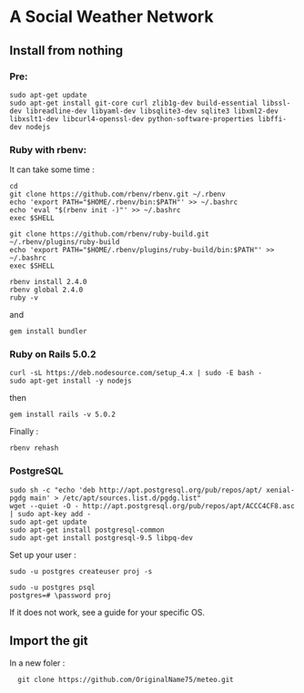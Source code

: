 # A Social Weather Network 

## Install from nothing

### Pre: 
```
sudo apt-get update
sudo apt-get install git-core curl zlib1g-dev build-essential libssl-dev libreadline-dev libyaml-dev libsqlite3-dev sqlite3 libxml2-dev libxslt1-dev libcurl4-openssl-dev python-software-properties libffi-dev nodejs
```
### Ruby with rbenv:
It can take some time :
```
cd
git clone https://github.com/rbenv/rbenv.git ~/.rbenv
echo 'export PATH="$HOME/.rbenv/bin:$PATH"' >> ~/.bashrc
echo 'eval "$(rbenv init -)"' >> ~/.bashrc
exec $SHELL

git clone https://github.com/rbenv/ruby-build.git ~/.rbenv/plugins/ruby-build
echo 'export PATH="$HOME/.rbenv/plugins/ruby-build/bin:$PATH"' >> ~/.bashrc
exec $SHELL

rbenv install 2.4.0
rbenv global 2.4.0
ruby -v
```
  and 
```
gem install bundler
```
### Ruby on Rails 5.0.2
```
curl -sL https://deb.nodesource.com/setup_4.x | sudo -E bash -
sudo apt-get install -y nodejs
```
then 
```
gem install rails -v 5.0.2
```
Finally :
```
rbenv rehash
```
### PostgreSQL
```
sudo sh -c "echo 'deb http://apt.postgresql.org/pub/repos/apt/ xenial-pgdg main' > /etc/apt/sources.list.d/pgdg.list"
wget --quiet -O - http://apt.postgresql.org/pub/repos/apt/ACCC4CF8.asc | sudo apt-key add -
sudo apt-get update
sudo apt-get install postgresql-common
sudo apt-get install postgresql-9.5 libpq-dev
```
Set up your user :
```
sudo -u postgres createuser proj -s

sudo -u postgres psql
postgres=# \password proj
```
If it does not work, see a guide for your specific OS.
## Import the git
In a new foler :
```
  git clone https://github.com/OriginalName75/meteo.git
```







